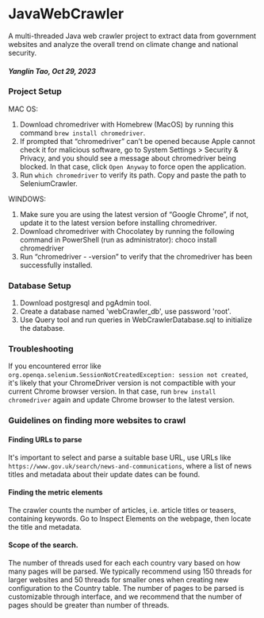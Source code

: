# JavaWebCrawler
A multi-threaded Java web crawler project to extract data from government websites and analyze the overall trend on climate change and national security.

#### _Yanglin Tao, Oct 29, 2023_

### Project Setup
MAC OS:
1. Download chromedriver with Homebrew (MacOS) by running this command `brew install chromedriver`. 
2. If prompted that “chromedriver” can’t be opened because Apple cannot check it for malicious software, go to System Settings > Security & Privacy, and you should see a message about chromedriver being blocked. In that case, click `Open Anyway` to force open the application.
3. Run `which chromedriver` to verify its path. Copy and paste the path to SeleniumCrawler.

WINDOWS:
1. Make sure you are using the latest version of “Google Chrome”, if not, update it to the latest version before installing chromedriver.
2. Download chromedriver with Chocolatey by running the following command in PowerShell (run as administrator): choco install chromedriver
3. Run “chromedriver - -version” to verify that the chromedriver has been successfully installed.


### Database Setup
1. Download postgresql and pgAdmin tool.
2. Create a database named 'webCrawler_db', use password 'root'.
3. Use Query tool and run queries in WebCrawlerDatabase.sql to initialize the database.

### Troubleshooting
If you encountered error like `org.openqa.selenium.SessionNotCreatedException: session not created`, it's likely that your ChromeDriver version is not compactible with your current Chrome browser version. In that case, run `brew install chromedriver` again and update Chrome browser to the latest version.

### Guidelines on finding more websites to crawl
#### Finding URLs to parse
It's important to select and parse a suitable base URL, use URLs like `https://www.gov.uk/search/news-and-communications`, where a list of news titles and metadata about their update dates can be found. 

#### Finding the metric elements
The crawler counts the number of articles, i.e. article titles or teasers, containing keywords. Go to Inspect Elements on the webpage, then locate the title and metadata. 

#### Scope of the search.
The number of threads used for each each country vary based on how many pages will be parsed. We typically recommend using 150 threads for larger websites and 50 threads for smaller ones when creating new configuration to the Country table. The number of pages to be parsed is customizable through interface, and we recommend that the number of pages should be greater than number of threads.
